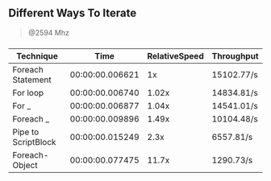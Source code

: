 
Different Ways To Iterate
-------------------------
> @2594 Mhz


### 


|Technique          |Time           |RelativeSpeed|Throughput|
|-------------------|---------------|-------------|----------|
|Foreach Statement  |00:00:00.006621|1x           |15102.77/s|
|For loop           |00:00:00.006740|1.02x        |14834.81/s|
|For _              |00:00:00.006877|1.04x        |14541.01/s|
|Foreach _          |00:00:00.009896|1.49x        |10104.48/s|
|Pipe to ScriptBlock|00:00:00.015249|2.3x         |6557.81/s |
|Foreach-Object     |00:00:00.077475|11.7x        |1290.73/s |




